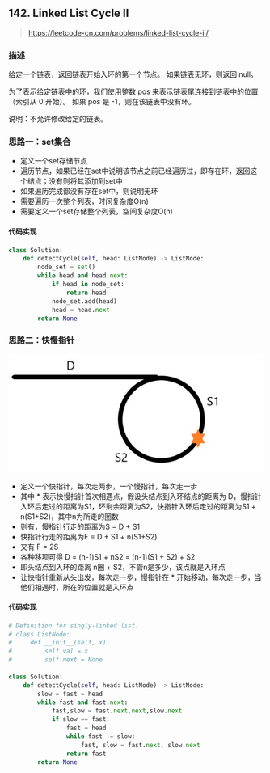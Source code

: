 ## 142. Linked List Cycle II
>https://leetcode-cn.com/problems/linked-list-cycle-ii/

### 描述
给定一个链表，返回链表开始入环的第一个节点。 如果链表无环，则返回 null。

为了表示给定链表中的环，我们使用整数 pos 来表示链表尾连接到链表中的位置（索引从 0 开始）。 如果 pos 是 -1，则在该链表中没有环。

说明：不允许修改给定的链表。

### 思路一：set集合
- 定义一个set存储节点
- 遍历节点，如果已经在set中说明该节点之前已经遍历过，即存在环，返回这个结点；没有则将其添加到set中
- 如果遍历完成都没有存在set中，则说明无环
- 需要遍历一次整个列表，时间复杂度O(n)
- 需要定义一个set存储整个列表，空间复杂度O(n)

#### 代码实现
```python
class Solution:
    def detectCycle(self, head: ListNode) -> ListNode:
        node_set = set()
        while head and head.next:
            if head in node_set:
                return head
            node_set.add(head)
            head = head.next
        return None
```

### 思路二：快慢指针
![快慢指针路线](../images/142.jpg)
- 定义一个快指针，每次走两步，一个慢指针，每次走一步
- 其中 * 表示快慢指针首次相遇点，假设头结点到入环结点的距离为 D，慢指针入环后走过的距离为S1，环剩余距离为S2，快指针入环后走过的距离为S1 + n(S1+S2)，其中n为所走的圈数
- 则有，慢指针行走的距离为S = D + S1
- 快指针行走的距离为F = D + S1 + n(S1+S2)
- 又有 F = 2S
- 各种移项可得 D = (n-1)S1 + nS2 = (n-1)(S1 + S2) + S2
- 即头结点到入环的距离 n圈 + S2，不管n是多少，该点就是入环点
- 让快指针重新从头出发，每次走一步，慢指针在 * 开始移动，每次走一步，当他们相遇时，所在的位置就是入环点

#### 代码实现
```python
# Definition for singly-linked list.
# class ListNode:
#     def __init__(self, x):
#         self.val = x
#         self.next = None

class Solution:
    def detectCycle(self, head: ListNode) -> ListNode:
        slow = fast = head
        while fast and fast.next:
            fast,slow = fast.next.next,slow.next
            if slow == fast:
                fast = head
                while fast != slow:
                    fast, slow = fast.next, slow.next
                return fast
        return None
```

